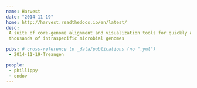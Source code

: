 ```yaml
---
name: Harvest
date: "2014-11-19"
home: http://harvest.readthedocs.io/en/latest/
desc:
 A suite of core-genome alignment and visualization tools for quickly analyzing
 thousands of intraspecific microbial genomes

pubs: # cross-reference to _data/publications (no ".yml")
 - 2014-11-19-Treangen

people:
 - phillippy
 - ondov
---
```

